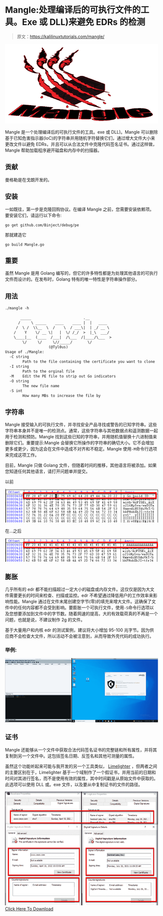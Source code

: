 # Mangle:处理编译后的可执行文件的工具。Exe 或 DLL)来避免 EDRs 的检测

> 原文：<https://kalilinuxtutorials.com/mangle/>

[![](img/0d951396515f80d404c60f2d8764ebb4.png)](https://blogger.googleusercontent.com/img/b/R29vZ2xl/AVvXsEhxAnBy1mmbgMRdPGl0MabuKDKDOGGa3vj6A6c3rsPi6A0bvGQPpy3vYlFhIuK0xRW4W5uN5l62TnO4a9uypuQQfVmth0iYgp2R6jeo3OWsa6PGKQ1gZp-QPzJHn9lf8N3C8hMa8BWgY7hPeeTECiXQDW6bMx42YkLNliLr6-tj_GlNMM8EEIVxoA1W/s728/Mangle(1).png)

Mangle 是一个处理编译后的可执行文件的工具。exe 或 DLL)。Mangle 可以删除基于已知危害指示器(IoC)的字符串并用随机字符替换它们，通过增大文件大小来更改文件以避免 EDRs，并且可以从合法文件中克隆代码签名证书。通过这样做，Mangle 帮助加载程序避开磁盘和内存中的扫描器。

## 贡献

曼格勒是在戈朗开发的。

## 安装

一如既往，第一步是克隆回购协议。在编译 Mangle 之前，您需要安装依赖项。要安装它们，请运行以下命令:

```
go get github.com/Binject/debug/pe
```

那就建造它

```
go build Mangle.go
```

## 重要

虽然 Mangle 是用 Golang 编写的，但它的许多特性都是为处理其他语言的可执行文件而设计的。在发布时，Golang 特有的唯一特性是字符串操作部分。

## 用法

```
./mangle -h

	   _____                        .__
	  /     \ _____    ____    ____ |  |   ____
	 /  \ /  \\__  \  /    \  / ___\|  | _/ __ \
	/    Y    \/ __ \|   |  \/ /_/  >  |_\  ___/
	\____|__  (____  /___|  /\___  /|____/\___  >
		\/     \/     \//_____/   	  \/
					(@Tyl0us)
Usage of ./Mangle:
  -C string
        Path to the file containing the certificate you want to clone
  -I string
        Path to the orginal file
  -M    Edit the PE file to strip out Go indicators
  -O string
        The new file name
  -S int
        How many MBs to increase the file by 
```

## 字符串

Mangle 接受输入的可执行文件，并寻找安全产品寻找或警告的已知字符串。这些字符串本身并不是唯一的检测点。通常，这些字符串与其他数据点和遥测数据一起用于检测和预防。Mangle 找到这些已知的字符串，并用随机值替换十六进制值来删除它们。重要提示:Mangle 会替换它所操作的字符串的确切大小。它不会增加更多或更少，因为这会在文件中造成不对齐和不稳定。Mangle 使用`-M`命令行选项来完成这项工作。

目前，Mangle 只做 Golang 文件，但随着时间的推移，其他语言将被添加。如果您知道任何其他语言，请打开问题单并提交。

以前

![](img/613fa4136fdecb5bf19cbc51913bab0a.png)

在...之后

![](img/e81d8938e5d34ef8352aab97d5988ba6.png)

## 膨胀

几乎所有的 edr 都不能扫描超过一定大小的磁盘或内存文件。这仅仅是因为大文件需要更长的时间来检查、扫描或监控。edr 不希望通过降低用户的工作效率来影响性能。Mangle 通过在文件末尾创建空字节(零)的填充来增大文件。这确保了文件中的任何内容都不会受到影响。要膨胀一个可执行文件，使用`-S`命令行选项以及您想要添加到文件中的字节数。随着网速的提高，大的有效载荷真的不再是一个问题，也就是说，不建议制作 2g 的文件。

基于大量用户和内核 edr 的测试案例，建议将大小增加 95-100 兆字节。因为供应商不会检查大文件，所以活动不会被注意到，从而导致外壳代码的成功执行。

### 举例:

![](img/83ff20444b7b88db22f0c4b038be1d44.png)

## 证书

Mangle 还能够从一个文件中获取合法代码签名证书的完整链和所有属性，并将其复制到另一个文件中。这包括签名日期、反签名和其他可测量的属性。

虽然这个功能听起来可能与我开发的另一个工具类似， [Limelighter](https://github.com/Tylous/Limelighter) ，但两者之间的主要区别在于，Limelighter 基于一个域制作了一个假证书，并用当前的日期和时间对其进行签名，而不是使用有效的属性，其中时间戳是从原始文件中获取的。此选项可以使用 DLL 或。exe 文件，以及要从中复制证书的文件的路径。

![](img/4e4d9f437d22f487e7d6139e5a915740.png)[Click Here To Download](https://github.com/optiv/Mangle#certificate)